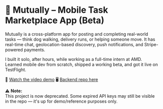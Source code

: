 # 🤝 Mutually – Mobile Task Marketplace App (Beta)

Mutually is a cross-platform app for posting and completing real-world tasks — think dog walking, delivery runs, or helping someone move. It has real-time chat, geolocation-based discovery, push notifications, and Stripe-powered payments.

I built it solo, after hours, while working as a full-time intern at AMD. Learned mobile dev from scratch, shipped a working beta, and got it live on TestFlight.

🎥 [Watch the video demo](https://drive.google.com/file/d/1_jnoMLuQg7_4skvw8k0WvMbaMK6CKm3e/view?usp=sharing)
🖥️ [Backend repo here](https://github.com/leonlee021/tribe-backend)

⚠️ **Note:**  
This project is now deprecated. Some expired API keys may still be visible in the repo — it's up for demo/reference purposes only.  
